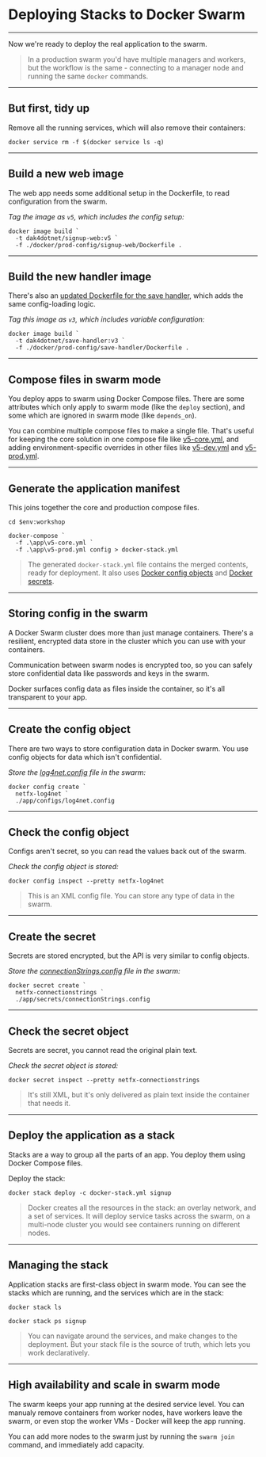 # Deploying Stacks to Docker Swarm

---

Now we're ready to deploy the real application to the swarm.

> In a production swarm you'd have multiple managers and workers, but the workflow is the same - connecting to a manager node and running the same `docker` commands.

---

## But first, tidy up

Remove all the running services, which will also remove their containers:

```
docker service rm -f $(docker service ls -q)
```

---

## Build a new web image

The web app needs some additional setup in the Dockerfile, to read configuration from the swarm.

_Tag the image as `v5`, which includes the config setup:_

```
docker image build `
  -t dak4dotnet/signup-web:v5 `
  -f ./docker/prod-config/signup-web/Dockerfile .
```

---

## Build the new handler image

There's also an [updated Dockerfile for the save handler](), which adds the same config-loading logic.

_Tag this image as `v3`, which includes variable configuration:_

```
docker image build `
  -t dak4dotnet/save-handler:v3 `
  -f ./docker/prod-config/save-handler/Dockerfile .
```

---

## Compose files in swarm mode

You deploy apps to swarm using Docker Compose files. There are some attributes which only apply to swarm mode (like the `deploy` section), and some which are ignored in swarm mode (like `depends_on`).

You can combine multiple compose files to make a single file. That's useful for keeping the core solution in one compose file like [v5-core.yml](./app/v5-core.yml), and adding environment-specific overrides in other files like [v5-dev.yml](./app/v5-dev.yml) and [v5-prod.yml](./app/v5-prod.yml).

---

## Generate the application manifest

This joins together the core and production compose files.

```
cd $env:workshop

docker-compose `
  -f .\app\v5-core.yml `
  -f .\app\v5-prod.yml config > docker-stack.yml
```

> The generated `docker-stack.yml` file contains the merged contents, ready for deployment. It also uses [Docker config objects](https://docs.docker.com/engine/swarm/configs/) and [Docker secrets](https://docs.docker.com/engine/swarm/secrets/).

---

## Storing config in the swarm

A Docker Swarm cluster does more than just manage containers. There's a resilient, encrypted data store in the cluster which you can use with your containers.

Communication between swarm nodes is encrypted too, so you can safely store confidential data like passwords and keys in the swarm.

Docker surfaces config data as files inside the container, so it's all transparent to your app.

---

## Create the config object

There are two ways to store configuration data in Docker swarm. You use config objects for data which isn't confidential.

_Store the [log4net.config](./app/configs/log4net.config) file in the swarm:_

```
docker config create `
  netfx-log4net `
  ./app/configs/log4net.config
```

---

## Check the config object

Configs aren't secret, so you can read the values back out of the swarm.

_Check the config object is stored:_

```
docker config inspect --pretty netfx-log4net
```

> This is an XML config file. You can store any type of data in the swarm.

---

## Create the secret

Secrets are stored encrypted, but the API is very similar to config objects.

_Store the [connectionStrings.config](./app/secrets/connectionStrings.config) file in the swarm:_

```
docker secret create `
  netfx-connectionstrings `
  ./app/secrets/connectionStrings.config
```

---

## Check the secret object

Secrets are secret, you cannot read the original plain text.

_Check the secret object is stored:_

```
docker secret inspect --pretty netfx-connectionstrings
```

> It's still XML, but it's only delivered as plain text inside the container that needs it.

---

## Deploy the application as a stack

Stacks are a way to group all the parts of an app. You deploy them using Docker Compose files.

Deploy the stack:

```
docker stack deploy -c docker-stack.yml signup
```

> Docker creates all the resources in the stack: an overlay network, and a set of services. It will deploy service tasks across the swarm, on a multi-node cluster you would see containers running on different nodes.

---

## Managing the stack

Application stacks are first-class object in swarm mode. You can see the stacks which are running, and the services which are in the stack:

```
docker stack ls

docker stack ps signup
```

> You can navigate around the services, and make changes to the deployment. But your stack file is the source of truth, which lets you work declaratively.

---

## High availability and scale in swarm mode

The swarm keeps your app running at the desired service level. You can manualy remove containers from worker nodes, have workers leave the swarm, or even stop the worker VMs - Docker will keep the app running.

You can add more nodes to the swarm just by running the `swarm join` command, and immediately add capacity.
